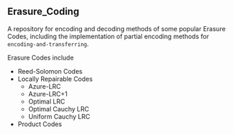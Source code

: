## Erasure_Coding

A repository for encoding and decoding methods of some popular Erasure Codes, including the implementation of partial encoding methods for `encoding-and-transferring`.  

Erasure Codes include 

- Reed-Solomon Codes
- Locally Repairable Codes
  - Azure-LRC
  - Azure-LRC+1
  - Optimal LRC
  - Optimal Cauchy LRC
  - Uniform Cauchy LRC
- Product Codes